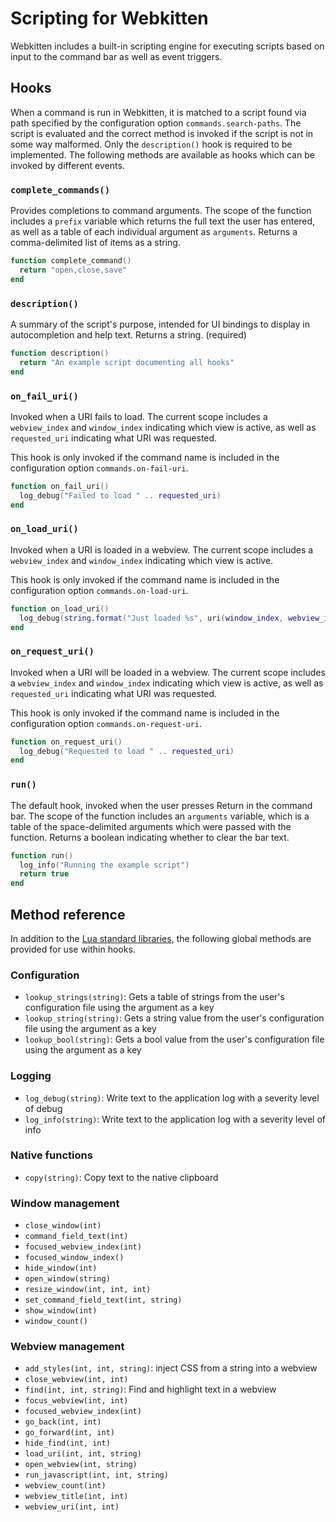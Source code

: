 # Scripting for Webkitten

Webkitten includes a built-in scripting engine for executing scripts based on
input to the command bar as well as event triggers.

## Hooks

When a command is run in Webkitten, it is matched to a script found via path
specified by the configuration option `commands.search-paths`. The script is
evaluated and the correct method is invoked if the script is not in some way
malformed. Only the `description()` hook is required to be implemented. The
following methods are available as hooks which can be invoked by different
events.

### `complete_commands()`

Provides completions to command arguments. The scope of the function includes a
`prefix` variable which returns the full text the user has entered, as well as a
table of each individual argument as `arguments`. Returns a comma-delimited list
of items as a string.

```lua
function complete_command()
  return "open,close,save"
end
```

### `description()`

A summary of the script's purpose, intended for UI bindings to display in
autocompletion and help text. Returns a string. (required)

```lua
function description()
  return "An example script documenting all hooks"
end
```

### `on_fail_uri()`

Invoked when a URI fails to load. The current scope includes a `webview_index`
and `window_index` indicating which view is active, as well as `requested_uri`
indicating what URI was requested.

This hook is only invoked if the command name is included in the configuration
option `commands.on-fail-uri`.

```lua
function on_fail_uri()
  log_debug("Failed to load " .. requested_uri)
end
```

### `on_load_uri()`

Invoked when a URI is loaded in a webview. The current scope includes a
`webview_index` and `window_index` indicating which view is active.

This hook is only invoked if the command name is included in the configuration
option `commands.on-load-uri`.

```lua
function on_load_uri()
  log_debug(string.format("Just loaded %s", uri(window_index, webview_index)))
end
```

### `on_request_uri()`

Invoked when a URI will be loaded in a webview. The current scope includes a
`webview_index` and `window_index` indicating which view is active, as well
as `requested_uri` indicating what URI was requested.

This hook is only invoked if the command name is included in the
configuration option `commands.on-request-uri`.

```lua
function on_request_uri()
  log_debug("Requested to load " .. requested_uri)
end
```

### `run()`

The default hook, invoked when the user presses Return in the command bar. The
scope of the function includes an `arguments` variable, which is a table of the
space-delimited arguments which were passed with the function. Returns a boolean
indicating whether to clear the bar text.

```lua
function run()
  log_info("Running the example script")
  return true
end
```

## Method reference

In addition to the
[Lua standard libraries](http://lua-users.org/wiki/StandardLibraries), the
following global methods are provided for use within hooks.

### Configuration

* `lookup_strings(string)`: Gets a table of strings from the user's
  configuration file using the argument as a key
* `lookup_string(string)`: Gets a string value from the user's configuration
  file using the argument as a key
* `lookup_bool(string)`: Gets a bool value from the user's configuration file
  using the argument as a key

### Logging

* `log_debug(string)`: Write text to the application log with a severity level
  of debug
* `log_info(string)`: Write text to the application log with a severity level of
  info

### Native functions

* `copy(string)`: Copy text to the native clipboard

### Window management

* `close_window(int)`
* `command_field_text(int)`
* `focused_webview_index(int)`
* `focused_window_index()`
* `hide_window(int)`
* `open_window(string)`
* `resize_window(int, int, int)`
* `set_command_field_text(int, string)`
* `show_window(int)`
* `window_count()`

### Webview management

* `add_styles(int, int, string)`: inject CSS from a string into a webview
* `close_webview(int, int)`
* `find(int, int, string)`: Find and highlight text in a webview
* `focus_webview(int, int)`
* `focused_webview_index(int)`
* `go_back(int, int)`
* `go_forward(int, int)`
* `hide_find(int, int)`
* `load_uri(int, int, string)`
* `open_webview(int, string)`
* `run_javascript(int, int, string)`
* `webview_count(int)`
* `webview_title(int, int)`
* `webview_uri(int, int)`
